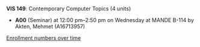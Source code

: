 **VIS 149**: Contemporary Computer Topics (4 units)

- **A00** (Seminar) at 12:00 pm–2:50 pm on Wednesday at MANDE B-114 by Akten, Mehmet (A16713957)

[Enrollment numbers over time](./VIS149.tsv)
